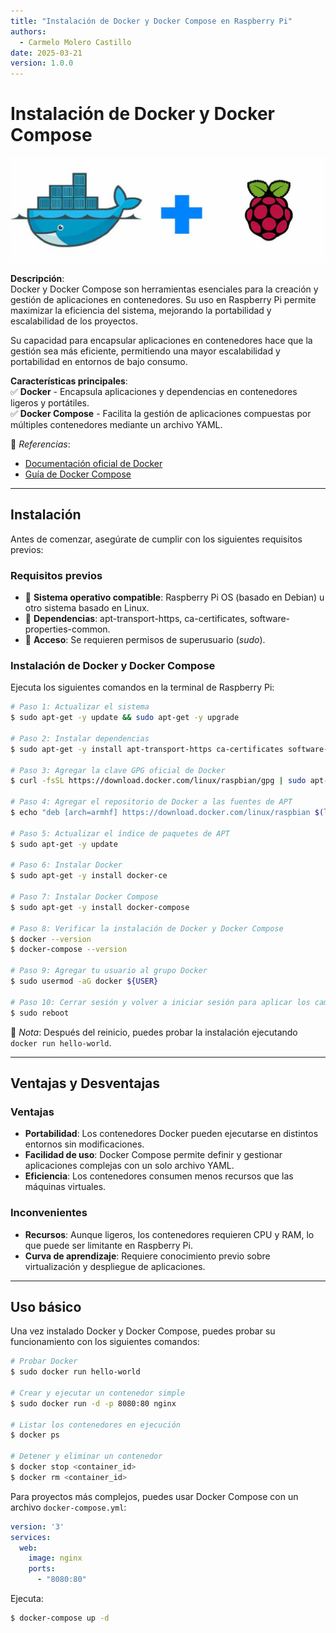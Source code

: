 ```yaml
---
title: "Instalación de Docker y Docker Compose en Raspberry Pi"
authors:
  - Carmelo Molero Castillo
date: 2025-03-21
version: 1.0.0
---
```


# Instalación de Docker y Docker Compose
![Header](img/img-raspberrypi-docker-header-01.png)

**Descripción**:  
Docker y Docker Compose son herramientas esenciales para la creación y gestión de aplicaciones en contenedores. Su uso en Raspberry Pi permite maximizar la eficiencia del sistema, mejorando la portabilidad y escalabilidad de los proyectos.

Su capacidad para encapsular aplicaciones en contenedores hace que la gestión sea más eficiente, permitiendo una mayor escalabilidad y portabilidad en entornos de bajo consumo.

**Características principales**:  
✅ **Docker** - Encapsula aplicaciones y dependencias en contenedores ligeros y portátiles.  
✅ **Docker Compose** - Facilita la gestión de aplicaciones compuestas por múltiples contenedores mediante un archivo YAML.

📌 *Referencias*:  
- [Documentación oficial de Docker](https://docs.docker.com/)  
- [Guía de Docker Compose](https://docs.docker.com/compose/)

---

## Instalación

Antes de comenzar, asegúrate de cumplir con los siguientes requisitos previos:

### Requisitos previos
- 📌 **Sistema operativo compatible**: Raspberry Pi OS (basado en Debian) u otro sistema basado en Linux.
- 📌 **Dependencias**: apt-transport-https, ca-certificates, software-properties-common.
- 📌 **Acceso**: Se requieren permisos de superusuario (*sudo*).

### Instalación de Docker y Docker Compose

Ejecuta los siguientes comandos en la terminal de Raspberry Pi:

```bash
# Paso 1: Actualizar el sistema
$ sudo apt-get -y update && sudo apt-get -y upgrade

# Paso 2: Instalar dependencias
$ sudo apt-get -y install apt-transport-https ca-certificates software-properties-common

# Paso 3: Agregar la clave GPG oficial de Docker
$ curl -fsSL https://download.docker.com/linux/raspbian/gpg | sudo apt-key add -

# Paso 4: Agregar el repositorio de Docker a las fuentes de APT
$ echo "deb [arch=armhf] https://download.docker.com/linux/raspbian $(lsb_release -cs) stable" | sudo tee /etc/apt/sources.list.d/docker.list

# Paso 5: Actualizar el índice de paquetes de APT
$ sudo apt-get -y update

# Paso 6: Instalar Docker
$ sudo apt-get -y install docker-ce

# Paso 7: Instalar Docker Compose
$ sudo apt-get -y install docker-compose

# Paso 8: Verificar la instalación de Docker y Docker Compose
$ docker --version
$ docker-compose --version

# Paso 9: Agregar tu usuario al grupo Docker
$ sudo usermod -aG docker ${USER}

# Paso 10: Cerrar sesión y volver a iniciar sesión para aplicar los cambios de grupo
$ sudo reboot
```

📌 *Nota*: Después del reinicio, puedes probar la instalación ejecutando `docker run hello-world`.

---

## Ventajas y Desventajas

### Ventajas
- **Portabilidad**: Los contenedores Docker pueden ejecutarse en distintos entornos sin modificaciones.
- **Facilidad de uso**: Docker Compose permite definir y gestionar aplicaciones complejas con un solo archivo YAML.
- **Eficiencia**: Los contenedores consumen menos recursos que las máquinas virtuales.

### Inconvenientes
- **Recursos**: Aunque ligeros, los contenedores requieren CPU y RAM, lo que puede ser limitante en Raspberry Pi.
- **Curva de aprendizaje**: Requiere conocimiento previo sobre virtualización y despliegue de aplicaciones.

---

## Uso básico

Una vez instalado Docker y Docker Compose, puedes probar su funcionamiento con los siguientes comandos:

```bash
# Probar Docker
$ sudo docker run hello-world

# Crear y ejecutar un contenedor simple
$ sudo docker run -d -p 8080:80 nginx

# Listar los contenedores en ejecución
$ docker ps

# Detener y eliminar un contenedor
$ docker stop <container_id>
$ docker rm <container_id>
```

Para proyectos más complejos, puedes usar Docker Compose con un archivo `docker-compose.yml`:

```yaml
version: '3'
services:
  web:
    image: nginx
    ports:
      - "8080:80"
```

Ejecuta:

```bash
$ docker-compose up -d
```

